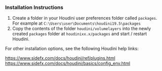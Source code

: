 ### Installation Instructions

1. Create a folder in your Houdini user preferences folder called `packages`.  For example at `C:\Users\user\Documents\houdini19.5\packages`
2. Copy the contents of the folder `houdini/volumelayers` into the newly created `packages` folder at `houdinixx.x/packages` and start / restart Houdini.

For other installation options, see the following Houdini help links:

https://www.sidefx.com/docs/houdini/ref/plugins.html
https://www.sidefx.com/docs/houdini/basics/config_env.html



